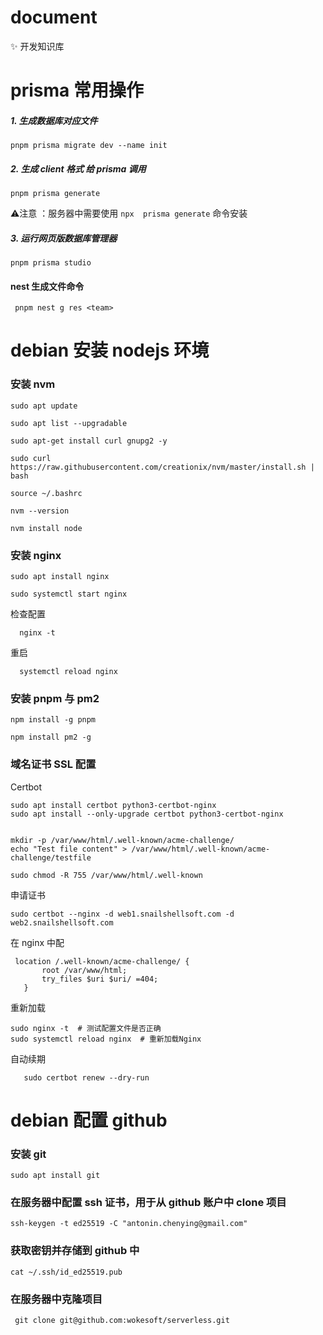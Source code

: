 # document

✨ 开发知识库

# prisma 常用操作

##### 1. 生成数据库对应文件

`pnpm prisma migrate dev --name init`

##### 2. 生成 client 格式 给 prisma 调用

`pnpm prisma generate`

⚠️注意 ：服务器中需要使用 `npx  prisma generate` 命令安装

##### 3. 运行网页版数据库管理器

`pnpm prisma studio`

#### nest 生成文件命令

` pnpm nest g res <team>`

# debian 安装 nodejs 环境

### 安装 nvm

`sudo apt update`

`sudo apt list --upgradable`

`sudo apt-get install curl gnupg2 -y`

`sudo curl https://raw.githubusercontent.com/creationix/nvm/master/install.sh | bash`

`source ~/.bashrc`

`nvm --version`

`nvm install node`

### 安装 nginx

`sudo apt install nginx`

`sudo systemctl start nginx`

检查配置

```
  nginx -t
```

重启

```
  systemctl reload nginx
```

### 安装 pnpm 与 pm2

`npm install -g pnpm`

`npm install pm2 -g`

### 域名证书 SSL 配置

Certbot

```
sudo apt install certbot python3-certbot-nginx
sudo apt install --only-upgrade certbot python3-certbot-nginx


mkdir -p /var/www/html/.well-known/acme-challenge/
echo "Test file content" > /var/www/html/.well-known/acme-challenge/testfile

sudo chmod -R 755 /var/www/html/.well-known

```

申请证书

```
sudo certbot --nginx -d web1.snailshellsoft.com -d web2.snailshellsoft.com

```

在 nginx 中配

 ```
  location /.well-known/acme-challenge/ {
        root /var/www/html;
        try_files $uri $uri/ =404;
    }

```

重新加载

```
sudo nginx -t  # 测试配置文件是否正确
sudo systemctl reload nginx  # 重新加载Nginx

```

自动续期

```
   sudo certbot renew --dry-run
```

# debian 配置 github

### 安装 git

`sudo apt install git`

### 在服务器中配置 ssh 证书，用于从 github 账户中 clone 项目

```
ssh-keygen -t ed25519 -C "antonin.chenying@gmail.com"
```

### 获取密钥并存储到 github 中

```
cat ~/.ssh/id_ed25519.pub
```

### 在服务器中克隆项目

```
 git clone git@github.com:wokesoft/serverless.git
```